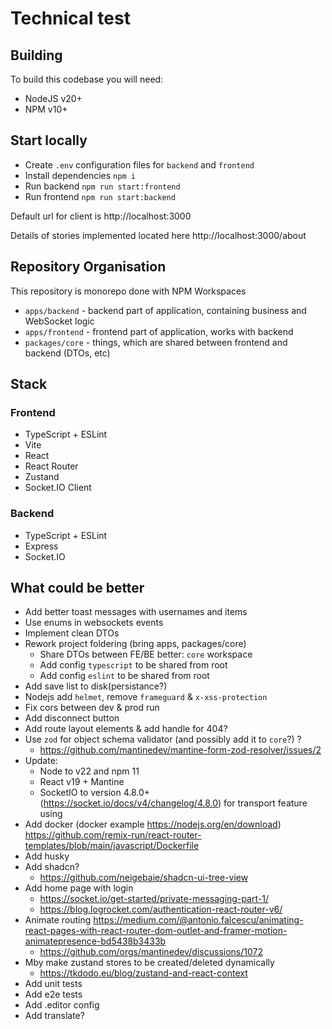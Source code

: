 # Technical test

## Building

To build this codebase you will need:
- NodeJS v20+
- NPM v10+

## Start locally

- Create `.env` configuration files for `backend` and `frontend`
- Install dependencies `npm i`
- Run backend `npm run start:frontend`
- Run frontend `npm run start:backend`

Default url for client is http://localhost:3000

Details of stories implemented located here http://localhost:3000/about

## Repository Organisation

This repository is monorepo done with NPM Workspaces

- `apps/backend` - backend part of application, containing business and WebSocket logic
- `apps/frontend` - frontend part of application, works with backend
- `packages/core` - things, which are shared between frontend and backend (DTOs, etc)

## Stack

### Frontend

- TypeScript + ESLint
- Vite
- React
- React Router
- Zustand
- Socket.IO Client

### Backend

- TypeScript + ESLint
- Express
- Socket.IO

## What could be better

- Add better toast messages with usernames and items
- Use enums in websockets events
- Implement clean DTOs
- Rework project foldering (bring apps, packages/core)
  - Share DTOs between FE/BE better: `core` workspace
  - Add config `typescript` to be shared from root
  - Add config `eslint` to be shared from root
- Add save list to disk(persistance?)
- Nodejs add `helmet`, remove `frameguard` & `x-xss-protection`
- Fix cors between dev & prod run
- Add disconnect button
- Add route layout elements & add handle for 404?
- Use `zod` for object schema validator (and possibly add it to `core`?) ?
  - https://github.com/mantinedev/mantine-form-zod-resolver/issues/2
- Update:
  - Node to v22 and npm 11
  - React v19 + Mantine
  - SocketIO to version 4.8.0+ (https://socket.io/docs/v4/changelog/4.8.0) for transport feature using
- Add docker (docker example https://nodejs.org/en/download) https://github.com/remix-run/react-router-templates/blob/main/javascript/Dockerfile
- Add husky
- Add shadcn?
  - https://github.com/neigebaie/shadcn-ui-tree-view
- Add home page with login
  - https://socket.io/get-started/private-messaging-part-1/
  - https://blog.logrocket.com/authentication-react-router-v6/
- Animate routing https://medium.com/@antonio.falcescu/animating-react-pages-with-react-router-dom-outlet-and-framer-motion-animatepresence-bd5438b3433b
  - https://github.com/orgs/mantinedev/discussions/1072
- Mby make zustand stores to be created/deleted dynamically
  - https://tkdodo.eu/blog/zustand-and-react-context
- Add unit tests
- Add e2e tests
- Add .editor config
- Add translate?
